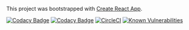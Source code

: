 This project was bootstrapped with [Create React App](https://github.com/facebook/create-react-app).

[![Codacy Badge](https://app.codacy.com/project/badge/Grade/e4e360ec28ce4c20ac7aad497bf3d88f)](https://www.codacy.com/manual/FaustTheFirst/portfolio/dashboard?utm_source=github.com&amp;utm_medium=referral&amp;utm_content=FaustTheFirst/portfolio&amp;utm_campaign=Badge_Grade)
[![Codacy Badge](https://app.codacy.com/project/badge/Coverage/e4e360ec28ce4c20ac7aad497bf3d88f)](https://www.codacy.com/manual/FaustTheFirst/portfolio/dashboard?utm_source=github.com&utm_medium=referral&utm_content=FaustTheFirst/portfolio&utm_campaign=Badge_Coverage)
[![CircleCI](https://circleci.com/gh/FaustTheFirst/portfolio.svg?style=shield&circle-token=badge)](https://app.circleci.com/pipelines/github/FaustTheFirst/portfolio)
[![Known Vulnerabilities](https://snyk.io/test/github/FaustTheFirst/portfolio/badge.svg)](https://snyk.io/test/github/FaustTheFirst/portfolio)
